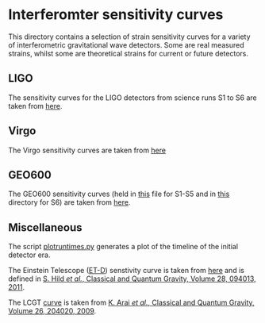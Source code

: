 # Interferomter sensitivity curves

This directory contains a selection of strain sensitivity curves for a variety of interferometric gravitational wave detectors.
Some are real measured strains, whilst some are theoretical strains for current or future detectors.

## LIGO

The sensitivity curves for the LIGO detectors from science runs S1 to S6 are taken from [here](https://labcit.ligo.caltech.edu/~jzweizig/distribution/LSC_Data/).

## Virgo

The Virgo sensitivity curves are taken from [here](http://www.virgo-gw.eu/DataAnalysis/Calibration/Sensitivity/)

## GEO600

The GEO600 sensitivity curves (held in [this](GEOallruns.txt) file for S1-S5 and in [this](S6) directory for S6) are taken from [here](http://www.geo600.org/1032083/GEO600_Sensitivity_Curves).

## Miscellaneous

The script [plotruntimes.py](plotruntimes.py) generates a plot of the timeline of the initial detector era.

The Einstein Telescope ([ET-D](ET_D_data.txt)) senstivity curve is taken from [here](http://www.et-gw.eu/etsensitivities) and is defined in  [S. Hild _et al._, Classical and Quantum Gravity, Volume 28, 094013, 2011](http://iopscience.iop.org/article/10.1088/0264-9381/28/9/094013/meta).

The LCGT [curve](lcgt.txt) is taken from [K. Arai _et al._, Classical and Quantum Gravity, Volume 26, 204020, 2009](http://iopscience.iop.org/article/10.1088/0264-9381/26/20/204020/meta).
